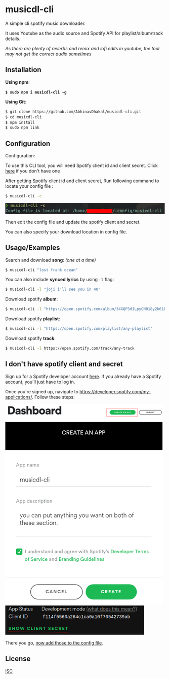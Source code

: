 
# musicdl-cli

A simple cli spotify music downloader.

It uses Youtube as the audio source and Spotify API for playlist/album/track details.

*As there are plenty of reverbs and remix and lofi edits in youtube, the tool may not get the correct audio sometimes*


## Installation

**Using npm**:

**`
$ sudo npm i musicdl-cli -g
`**

**Using Git**:
```bash
$ git clone https://github.com/AbhinavDhakal/musicdl-cli.git
$ cd musicdl-cli
$ npm install
$ sudo npm link
```


## Configuration
Configuration:

To use this CLI tool, you will need Spotify client id and client secret.
Click [here](#i-dont-have-spotify-client-and-secret
) if you don't have one

After getting Spotify client id and client secret,
Run following command to locate your config file :

```bash
$ musicdl-cli -c
```


![config](./images/config.png?raw=true "Title")

Then edit the config file and update the spotify client and secret.

You can also specify your download location in config file. 



## Usage/Examples

Search and download **song**: *(one at a time)*
```bash
$ musicdl-cli "lost frank ocean"
```
You can also include **synced lyrics** by using `-l` flag:
```bash
$ musicdl-cli -l "joji i'll see you in 40"
```

Download spotify **album**:
```bash
$ musicdl-cli -l "https://open.spotify.com/album/34GQP3dILpyCN018y2k61L"
```

Download spotify **playlist**:
```bash
$ musicdl-cli -l "https://open.spotify.com/playlist/any-playlist"
```
Download spotify **track**:
```bash
$ musicdl-cli -l https://open.spotify.com/track/any-track
```


## I don't have spotify client and secret

Sign up for a Spotify developer account [here](https://developer.spotify.com/my-applications/#!/login). If you already have a Spotify account, you'll just have to log in.

Once you're signed up, navigate to https://developer.spotify.com/my-applications/. Follow these steps:

![First Step](./images/1.png?raw=true "Title")
![Second Step](./images/2.png?raw=true "Title")
![Third Step](./images/3.png?raw=true "Title")

There you go, [now add those to the config file](#Configuration). 
## License

[ISC](https://choosealicense.com/licenses/isc/)

